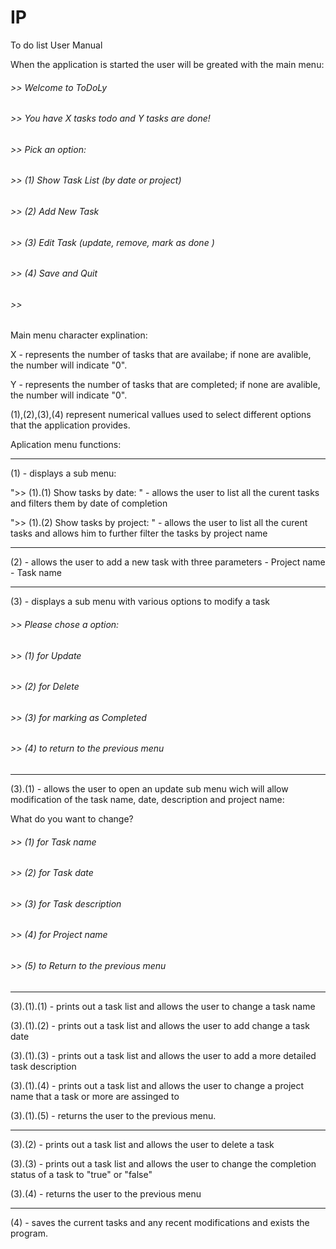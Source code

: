 # IP
To do list User Manual

When the application is started the user will be greated with the main menu:

###### >> Welcome to ToDoLy
###### >> You have X tasks todo and Y tasks are done!
###### >> Pick an option:
###### >> (1) Show Task List (by date or project)
###### >> (2) Add New Task 
###### >> (3) Edit Task (update, remove, mark as done ) 
###### >> (4) Save and Quit 
###### >>

Main menu character explination:

X - represents the number of tasks that are availabe; if none are avalible, the number will indicate "0".

Y - represents the number of tasks that are completed; if none are avalible, the number will indicate "0".

(1),(2),(3),(4) represent numerical vallues used to select different options that the application provides.

Aplication menu functions:

___________________________________________________________
(1) - displays a sub menu:

">> (1).(1) Show tasks by date: " - allows the user to list all the curent tasks and filters them by date of completion

">> (1).(2) Show tasks by project: " - allows the user to list all the curent tasks and allows him to further filter
                                   the tasks by project name
___________________________________________________________                                
(2) - allows the user to add a new task with three parameters
                        - Project name
                        - Task name
___________________________________________________________
 (3) - displays a sub menu with various options to modify a task
 
###### >> Please chose a option: 
###### >> (1) for Update 
###### >> (2) for Delete
###### >> (3) for marking as Completed
###### >> (4) to return to the previous menu
___________________________________________________________ 

 (3).(1) - allows the user to open an update sub menu wich will allow modification of the task name, date, description
           and project name:
           
What do you want to change?
###### >> (1) for Task name
###### >> (2) for Task date
###### >> (3) for Task description
###### >> (4) for Project name
###### >> (5) to Return to the previous menu
___________________________________________________________ 

 (3).(1).(1) - prints out a task list and allows the user to change a task name
 
 (3).(1).(2) - prints out a task list and allows the user to add change a task date
 
 (3).(1).(3) - prints out a task list and allows the user to add a more detailed task description
 
 (3).(1).(4) - prints out a task list and allows the user to change a project name that a task or more are assinged to
 
 (3).(1).(5) - returns the user to the previous menu.
 ___________________________________________________________ 
 
 (3).(2) - prints out a task list and allows the user to delete a task
 
 (3).(3) - prints out a task list and allows the user to change the completion status of a task to "true" or "false"
 
 (3).(4) - returns the user to the previous menu
___________________________________________________________ 
 (4) - saves the current tasks and any recent modifications and exists the program.


  

